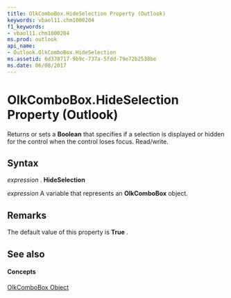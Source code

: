 ```yaml
---
title: OlkComboBox.HideSelection Property (Outlook)
keywords: vbaol11.chm1000204
f1_keywords:
- vbaol11.chm1000204
ms.prod: outlook
api_name:
- Outlook.OlkComboBox.HideSelection
ms.assetid: 6d378717-9b9c-737a-5fdd-79e72b2538be
ms.date: 06/08/2017
---
```



# OlkComboBox.HideSelection Property (Outlook)

Returns or sets a **Boolean** that specifies if a selection is displayed or hidden for the control when the control loses focus. Read/write.


## Syntax

 _expression_ . **HideSelection**

 _expression_ A variable that represents an **OlkComboBox** object.


## Remarks

The default value of this property is **True** .


## See also


#### Concepts


[OlkComboBox Object](olkcombobox-object-outlook.md)

